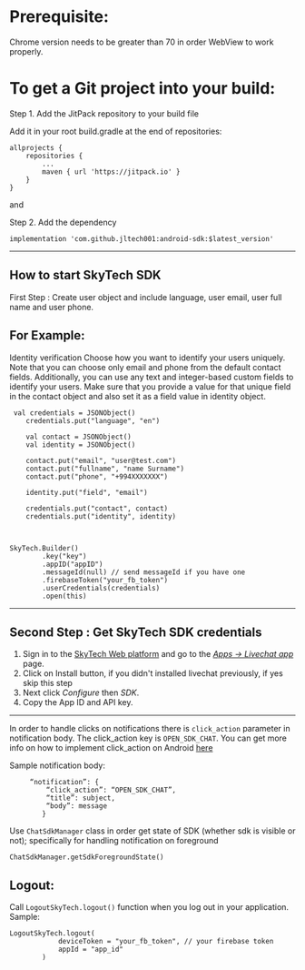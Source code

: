 # Prerequisite:

Chrome version needs to be greater than 70 in order WebView to work properly.

# To get a Git project into your build:

Step 1. Add the JitPack repository to your build file

Add it in your root build.gradle at the end of repositories:

	allprojects {
		repositories {
			...
			maven { url 'https://jitpack.io' }
		}
	}
  
  and
  
  Step 2. Add the dependency

 
	implementation 'com.github.jltech001:android-sdk:$latest_version'

-----------------------------------------------------------

How to start SkyTech SDK
----------------------

First Step : Create user object and include  language, user email, user full name and user phone.

For Example:
----------------------------

Identity verification
Choose how you want to identify your users uniquely. Note that you can choose only email and phone from the default contact fields. Additionally, you can use any text and integer-based custom fields to identify your users. Make sure that you provide a value for that unique field in the contact object and also set it as a field value in identity object.

     val credentials = JSONObject()
        credentials.put("language", "en")

        val contact = JSONObject()
        val identity = JSONObject()

        contact.put("email", "user@test.com")
        contact.put("fullname", "name Surname")
        contact.put("phone", "+994XXXXXXX")

        identity.put("field", "email")

        credentials.put("contact", contact)
        credentials.put("identity", identity)
	


    SkyTech.Builder()
            .key("key")
            .appID("appID")
	        .messageId(null) // send messageId if you have one
            .firebaseToken("your_fb_token")
            .userCredentials(credentials)
            .open(this)
	    
	    
 -----------------------------------
 

	  
Second Step : Get SkyTech SDK credentials 
----------------------------------------

1.  Sign in to the  [SkyTech Web platform](https://skybot-web.kapitalbank.az)  and go to the  [*Apps -> Livechat app*](https://skybot-web.kapitalbank.az/apps/webchat)  page.
2.  Click on Install button, if you didn't installed livechat previously, if yes skip this step
3.  Next click  *Configure*  then  *SDK*.
4.  Copy the App ID and API key.  
-----------------------------------------------------------



In order to handle clicks on notifications there is `click_action` parameter in notification body. The click_action key is `OPEN_SDK_CHAT`. You can get more info on how to implement click_action on Android [here](https://firebase.google.com/docs/cloud-messaging/http-server-ref)

Sample notification body:

	     “notification”: {
             “click_action”: “OPEN_SDK_CHAT”,
             “title”: subject,
             “body”: message
            }
Use `ChatSdkManager` class in order get state of SDK (whether sdk is visible or not); specifically for handling notification on foreground

	ChatSdkManager.getSdkForegroundState()


Logout:
----------------------------------------
Call `LogoutSkyTech.logout()` function when you log out in your application. Sample: 

	LogoutSkyTech.logout(
                deviceToken = "your_fb_token", // your firebase token
                appId = "app_id"
            )
